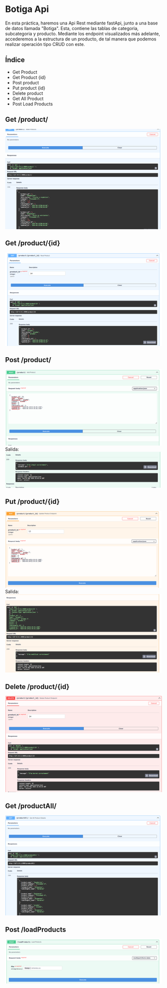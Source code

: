 # Botiga Api

En esta práctica, haremos una Api Rest mediante fastApi, junto a una base de datos llamada "Botiga". Esta, contiene las tablas de categoria, subcategoria y producto. Mediante los endpoint visualizados más adelante, accederemos a la estructura de un producto, de tal manera que podemos realizar operación tipo CRUD con este.

## Índice
- Get Product
- Get Product {id}
- Post product
- Put product {id}
- Delete product
- Get All Product
- Post Load Products

## Get /product/
![Get product](/Imagenes/read.png)

## Get /product/{id}
![Get product id](/Imagenes/readproduct.png)

## Post /product/
![Post product](/Imagenes/post.png)
Salida:
![Post product](/Imagenes/post2.png)

## Put /product/{id}
![Put product](/Imagenes/put.png)
Salida:
![Put product](/Imagenes/put2.png)

## Delete /product/{id}
![Delete product](/Imagenes/delete.png)

## Get /productAll/
![Gell all product](/Imagenes/productAll.png)

## Post /loadProducts
![Post Load Products](/Imagenes/csv.png)
